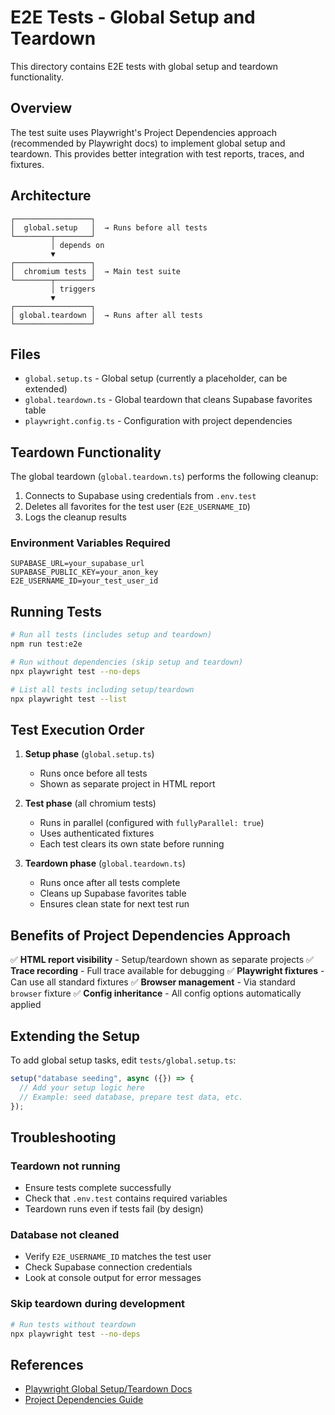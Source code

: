 # E2E Tests - Global Setup and Teardown

This directory contains E2E tests with global setup and teardown functionality.

## Overview

The test suite uses Playwright's Project Dependencies approach (recommended by Playwright docs) to implement global setup and teardown. This provides better integration with test reports, traces, and fixtures.

## Architecture

```
┌─────────────────┐
│  global.setup   │  → Runs before all tests
└────────┬────────┘
         │ depends on
         ▼
┌─────────────────┐
│  chromium tests │  → Main test suite
└────────┬────────┘
         │ triggers
         ▼
┌─────────────────┐
│ global.teardown │  → Runs after all tests
└─────────────────┘
```

## Files

- `global.setup.ts` - Global setup (currently a placeholder, can be extended)
- `global.teardown.ts` - Global teardown that cleans Supabase favorites table
- `playwright.config.ts` - Configuration with project dependencies

## Teardown Functionality

The global teardown (`global.teardown.ts`) performs the following cleanup:

1. Connects to Supabase using credentials from `.env.test`
2. Deletes all favorites for the test user (`E2E_USERNAME_ID`)
3. Logs the cleanup results

### Environment Variables Required

```env
SUPABASE_URL=your_supabase_url
SUPABASE_PUBLIC_KEY=your_anon_key
E2E_USERNAME_ID=your_test_user_id
```

## Running Tests

```bash
# Run all tests (includes setup and teardown)
npm run test:e2e

# Run without dependencies (skip setup and teardown)
npx playwright test --no-deps

# List all tests including setup/teardown
npx playwright test --list
```

## Test Execution Order

1. **Setup phase** (`global.setup.ts`)
   - Runs once before all tests
   - Shown as separate project in HTML report

2. **Test phase** (all chromium tests)
   - Runs in parallel (configured with `fullyParallel: true`)
   - Uses authenticated fixtures
   - Each test clears its own state before running

3. **Teardown phase** (`global.teardown.ts`)
   - Runs once after all tests complete
   - Cleans up Supabase favorites table
   - Ensures clean state for next test run

## Benefits of Project Dependencies Approach

✅ **HTML report visibility** - Setup/teardown shown as separate projects
✅ **Trace recording** - Full trace available for debugging
✅ **Playwright fixtures** - Can use all standard fixtures
✅ **Browser management** - Via standard `browser` fixture
✅ **Config inheritance** - All config options automatically applied

## Extending the Setup

To add global setup tasks, edit `tests/global.setup.ts`:

```typescript
setup("database seeding", async ({}) => {
  // Add your setup logic here
  // Example: seed database, prepare test data, etc.
});
```

## Troubleshooting

### Teardown not running

- Ensure tests complete successfully
- Check that `.env.test` contains required variables
- Teardown runs even if tests fail (by design)

### Database not cleaned

- Verify `E2E_USERNAME_ID` matches the test user
- Check Supabase connection credentials
- Look at console output for error messages

### Skip teardown during development

```bash
# Run tests without teardown
npx playwright test --no-deps
```

## References

- [Playwright Global Setup/Teardown Docs](https://playwright.dev/docs/test-global-setup-teardown)
- [Project Dependencies Guide](https://playwright.dev/docs/test-projects#dependencies)
